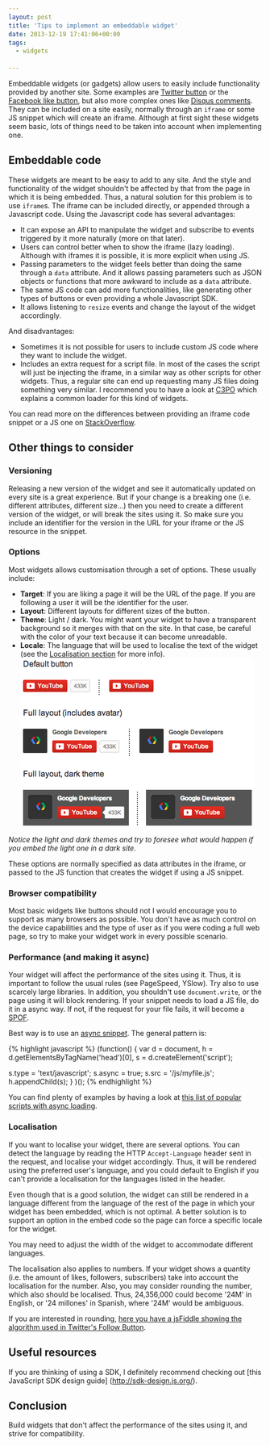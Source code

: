 ```yaml
---
layout: post
title: 'Tips to implement an embeddable widget'
date: 2013-12-19 17:41:06+00:00
tags:
  - widgets

---
```


Embeddable widgets (or gadgets) allow users to easily include
functionality provided by another site. Some examples are [Twitter
button](https://about.twitter.com/resources/buttons) or the
[Facebook like button](https://developers.facebook.com/docs/plugins/like-button/),
but also more complex ones
like [Disqus comments](http://disqus.com/websites/). They can be included on a site easily,
normally through an `iframe` or some JS snippet which will create an
iframe. Although at first sight these widgets seem basic, lots of things
need to be taken into account when implementing one.

## Embeddable code

These widgets are meant to be easy to add to any site. And the style and functionality of the widget shouldn't be affected by that from the page in which it is being embedded. Thus, a natural solution for this problem is to use `iframe`s. The iframe can be included directly, or appended through a Javascript code. Using the Javascript code has several advantages:

-   It can expose an API to manipulate the widget and subscribe to
    events triggered by it more naturally (more on that later).
-   Users can control better when to show the iframe (lazy loading).
    Although with iframes it is possible, it is more explicit when using
    JS.
-   Passing parameters to the widget feels better than doing the same
    through a `data` attribute. And it allows passing parameters such as
    JSON objects or functions that more awkward to include as a `data`
    attribute.
-   The same JS code can add more functionalities, like generating other
    types of buttons or even providing a whole Javascript SDK.
-   It allows listening to `resize` events and change the layout of the
    widget accordingly.

And disadvantages:

-   Sometimes it is not possible for users to include custom JS code
    where they want to include the widget.
-   Includes an extra request for a script file. In most of the cases
    the script will just be injecting the iframe, in a similar way as
    other scripts for other widgets. Thus, a regular site can end up
    requesting many JS files doing something very similar. I recommend
    you to have a look at [C3PO](http://www.phpied.com/c3po-common-3rd-party-objects/)
    which explains a common loader for this kind of widgets.

You can read more on the differences between providing an iframe code
snippet or a JS one on [StackOverflow](http://stackoverflow.com/questions/5359815/widget-design-what-is-better-iframes-or-javascript).

## Other things to consider

### Versioning

Releasing a new version of the widget and see it automatically updated
on every site is a great experience. But if your change is a breaking
one (i.e. different attributes, different size...) then you need to
create a different version of the widget, or will break the sites using
it. So make sure you include an identifier for the version in the URL
for your iframe or the JS resource in the snippet.

### Options

Most widgets allows customisation through a set of options. These
usually include:

-   **Target**: If you are liking a page it will be the URL of the page.
    If you are following a user it will be the identifier for the user.
-   **Layout**: Different layouts for different sizes of the button.
-   **Theme**: Light / dark. You might want your widget to have a
    transparent background so it merges with that on the site. In that
    case, be careful with the color of your text because it can become
    unreadable.
-   **Locale**: The language that will be used to localise the text of
    the widget (see the [Localisation section](#localisation) for more info).
![Youtube Subscribe Button](/assets/images/posts/youtube-subscribe-button.png)

_Notice the light and dark themes and try to foresee what would happen if
you embed the light one in a dark site._

These options are normally specified as data attributes in the iframe, or passed to the JS function that creates the widget if using a JS snippet.

### Browser compatibility

Most basic widgets like buttons should not I would encourage you to support as many browsers as possible. You don't have as much control on the device capabilities and the type of user as if you were coding a full web page, so try to make your widget work in every possible scenario.

### Performance (and making it async)

Your widget will affect the performance of the sites using it. Thus, it
is important to follow the usual rules (see PageSpeed, YSlow). Try also
to use scarcely large libraries. In addition, you shouldn't use
`document.write`, or the page using it will block rendering. If your
snippet needs to load a JS file, do it in a async way. If not, if the
request for your file fails, it will become a [SPOF](http://www.stevesouders.com/blog/2011/10/13/frontend-spof-survery/).

Best way is to use an [async snippet](http://calendar.perfplanet.com/2013/browser-wishlist-2013/#async3pc). The general pattern is:

{% highlight javascript %}
(function() {
  var d = document,
      h = d.getElementsByTagName('head')[0],
      s = d.createElement('script');

  s.type = 'text/javascript';
  s.async = true;
  s.src = '/js/myfile.js';
  h.appendChild(s);
} )();
{% endhighlight %}

You can find plenty of examples by having a look at [this list of
popular scripts with async loading](https://developers.google.com/speed/docs/insights/UseAsync).

### Localisation

If you want to localise your widget, there are several options. You can detect the language by reading the HTTP `Accept-Language` header sent in the request, and localise your widget accordingly. Thus, it will be rendered using the preferred user's language, and you could default to English if you can't provide a localisation for the languages listed in the header.

Even though that is a good solution, the widget can still be rendered in a language different from the language of the rest of the page in which your widget has been embedded, which is not optimal. A better solution is to support an option in the embed code so the page can force a specific locale for the widget.

You may need to adjust the width of the widget to accommodate different languages.

The localisation also applies to numbers. If your widget shows a quantity (i.e. the amount of likes, followers, subscribers) take into account the localisation for the number. Also, you may consider rounding the number, which also should be localised. Thus, 24,356,000 could become '24M' in English, or '24 millones' in Spanish, where '24M' would be ambiguous.

If you are interested in rounding, [here you have a jsFiddle showing the algorithm used in Twitter's Follow Button](http://jsfiddle.net/sUVFC/).

## Useful resources

If you are thinking of using a SDK, I definitely recommend checking out [this JavaScript SDK design guide] (http://sdk-design.js.org/).

## Conclusion

Build widgets that don't affect the performance of the sites using it,
and strive for compatibility.
